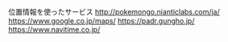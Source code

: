 位置情報を使ったサービス
http://pokemongo.nianticlabs.com/ja/
https://www.google.co.jp/maps/
https://padr.gungho.jp/
https://www.navitime.co.jp/
